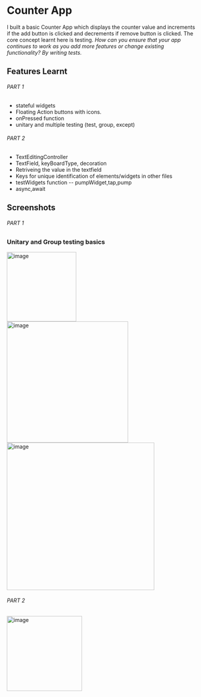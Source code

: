 # Counter App 

I built a basic Counter App which displays the counter value and increments if the add button is clicked and decrements if remove button is clicked.
The core concept learnt here is testing. 
*How can you ensure that your app continues to work as you add more features or change existing functionality? By writing tests.*

## Features Learnt 
###### PART 1
- stateful widgets
- Floating Action buttons with icons.
- onPressed function
- unitary and multiple testing (test, group, except)
###### PART 2
- TextEditingController
- TextField, keyBoardType, decoration
- Retriveing the value in the textfield
- Keys for unique identification of elements/widgets in other files
- testWidgets function -- pumpWidget,tap,pump
- async,await


## Screenshots
###### PART 1
### Unitary and Group testing basics
<img width="185" alt="image" src="https://github.com/user-attachments/assets/d3e7f689-b227-4a31-9780-f7239a428bd5" />
<img width="323" alt="image" src="https://github.com/user-attachments/assets/166cb5e0-7c3b-49f7-8ab8-4fd41a28d569" />
<img width="393" alt="image" src="https://github.com/user-attachments/assets/d7f0320b-466d-4b25-8c76-a94bb38052c0" />

###### PART 2
<img width="200" alt="image" src="https://github.com/user-attachments/assets/f925dbd1-af84-499b-a474-7e3f74ece863" />

